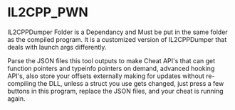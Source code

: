 # IL2CPP_PWN



IL2CPPDumper Folder is a Dependancy and Must be put in the same folder as the compiled program. It is a customized version of IL2CPPDumper that deals with launch args differently.

Parse the JSON files this tool outputs to make Cheat API's that can get function pointers and typeinfo pointers on demand, advanced hooking API's, also store your offsets externally making for updates without re-compiling the DLL, unless a struct you use gets changed, just press a few buttons in this program, replace the JSON files, and your cheat is running again.
